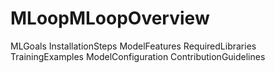 # MLoopMLoopOverview
MLGoals
InstallationSteps
ModelFeatures
RequiredLibraries
TrainingExamples
ModelConfiguration
ContributionGuidelines
